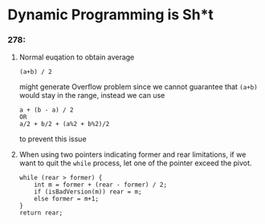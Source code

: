 # Dynamic Programming is Sh*t

### 278:

1. Normal euqation to obtain average
    ```
    (a+b) / 2
    ```
    might generate Overflow problem since we cannot guarantee that `(a+b)` would stay in the range, instead we can use 
    ```
    a + (b - a) / 2
    OR
    a/2 + b/2 + (a%2 + b%2)/2
    ```
    to prevent this issue

2. When using two pointers indicating former and rear limitations, if we want to quit the `while` process, let one of the pointer exceed the pivot.

    ```
    while (rear > former) {
        int m = former + (rear - former) / 2;
        if (isBadVersion(m)) rear = m;
        else former = m+1;
    }
    return rear;
    ```

